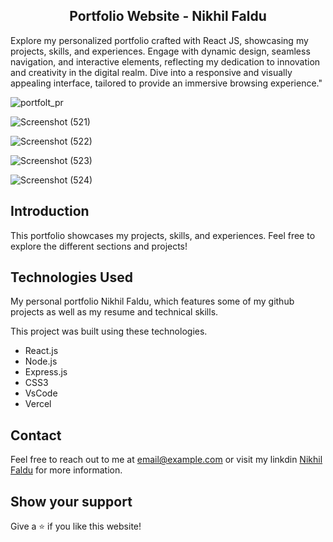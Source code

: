 <h2 align="center">
  Portfolio Website - Nikhil Faldu
</h2>

Explore my personalized portfolio crafted with React JS, showcasing my projects, skills, and experiences. Engage with dynamic design, seamless navigation, and interactive elements, reflecting my dedication to innovation and creativity in the digital realm. Dive into a responsive and visually appealing interface, tailored to provide an immersive browsing experience."

![portfolt_pr](https://github.com/user-attachments/assets/c9499968-4ca3-422d-8a56-3f6ad9932c7b)

![Screenshot (521)](https://github.com/user-attachments/assets/e5e62d29-960e-4b32-8107-693d60407c7c)

![Screenshot (522)](https://github.com/user-attachments/assets/914f91b8-6225-4b78-acc8-003d694f3ca2)

![Screenshot (523)](https://github.com/user-attachments/assets/3b08052f-9a37-4ae2-8992-5c15fb4c5339)

![Screenshot (524)](https://github.com/user-attachments/assets/8ace5b5a-8d16-4117-a72a-748fc3ccb26f)

## Introduction

This portfolio showcases my projects, skills, and experiences. Feel free to explore the different sections and projects!

## Technologies Used

My personal portfolio Nikhil Faldu, which features some of my github projects as well as my resume and technical skills.<br/>

This project was built using these technologies.
 
- React.js
- Node.js
- Express.js
- CSS3
- VsCode
- Vercel

## Contact

Feel free to reach out to me at [email@example.com](mailto:nikhilfaldu2003@gmail.com) or visit my linkdin <a href="https://www.linkedin.com/in/nikhil-faldu/" target="_blank">Nikhil Faldu</a> for more information.

## Show your support

Give a ⭐ if you like this website!
